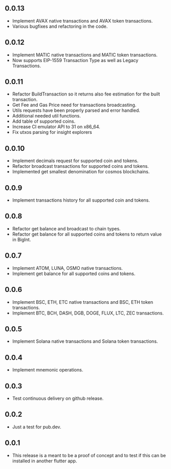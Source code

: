 ## 0.0.13
* Implement AVAX native transactions and AVAX token transactions.
* Various bugfixes and refactoring in the code.
## 0.0.12
* Implement MATIC native transactions and MATIC token transactions.
* Now supports EIP-1559 Transaction Type as well as Legacy Transactions.
## 0.0.11
* Refactor BuildTransaction so it returns also fee estimation for the built transaction.
* Get Fee and Gas Price need for transactions broadcasting.
* Utils requests have been properly parsed and error handled.
* Additional needed util functions.
* Add table of supported coins.
* Increase CI emulator API to 31 on x86_64.
* Fix utxos parsing for insight explorers
## 0.0.10
* Implement decimals request for supported coin and tokens.
* Refactor broadcast transactions for supported coins and tokens.
* Implemented get smallest denomination for cosmos blockchains.
## 0.0.9
* Implement transactions history for all supported coin and tokens.
## 0.0.8
* Refactor get balance and broadcast to chain types.
* Refactor get balance for all supported coins and tokens to return value in
  BigInt.
## 0.0.7
* Implement ATOM, LUNA, OSMO native transactions.
* Implement get balance for all supported coins and tokens.
## 0.0.6
* Implement BSC, ETH, ETC native transactions and BSC, ETH token transactions.
* Implement BTC, BCH, DASH, DGB, DOGE, FLUX, LTC, ZEC transactions.
## 0.0.5
* Implement Solana native transactions and Solana token transactions.
## 0.0.4
* Implement mnemonic operations.
## 0.0.3
* Test continuous delivery on github release.
## 0.0.2
* Just a test for pub.dev.
## 0.0.1
* This release is a meant to be a proof of concept and to test if this can be
  installed in another flutter app.
